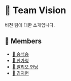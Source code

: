 # 👀 Team Vision

비전 팀에 대한 소개입니다.

<!-- TODO: 내용 정리 하고 추가하기 -->

## 👥 Members

- [🦔 송석송](/profile/vision/members/seoksong.md)
- [🐼 한가영](/profile/vision/members/gayoung.md)
- [🐶 알리오 헌낭](/profile/vision/members/honnang.md)
- [🐔 김지헌](/profile/vision/members/jeeheon.md)

